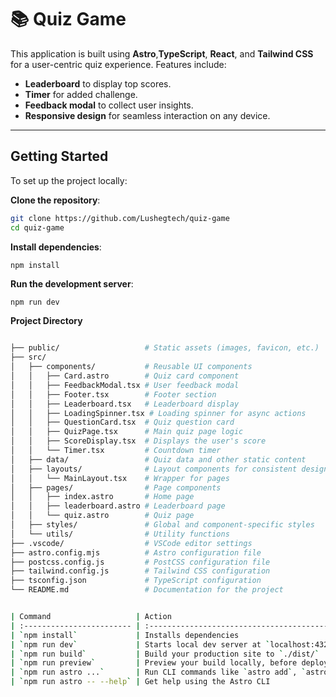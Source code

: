 # 📚 Quiz Game

This application is built using **Astro**,**TypeScript**, **React**, and **Tailwind CSS** for a user-centric quiz experience. Features include:

- **Leaderboard** to display top scores.
- **Timer** for added challenge.
- **Feedback modal** to collect user insights.
- **Responsive design** for seamless interaction on any device.

---

## Getting Started

To set up the project locally:

**Clone the repository**:
   ```bash
   git clone https://github.com/Lushegtech/quiz-game
   cd quiz-game
```

**Install dependencies**:
```
npm install
```
**Run the development server**:

```bash
npm run dev
```
**Project Directory**
```bash

├── public/                   # Static assets (images, favicon, etc.)
├── src/
│   ├── components/           # Reusable UI components
│   │   ├── Card.astro        # Quiz card component
│   │   ├── FeedbackModal.tsx # User feedback modal
│   │   ├── Footer.tsx        # Footer section
│   │   ├── Leaderboard.tsx   # Leaderboard display
│   │   ├── LoadingSpinner.tsx # Loading spinner for async actions
│   │   ├── QuestionCard.tsx  # Quiz question card
│   │   ├── QuizPage.tsx      # Main quiz page logic
│   │   ├── ScoreDisplay.tsx  # Displays the user's score
│   │   └── Timer.tsx         # Countdown timer
│   ├── data/                 # Quiz data and other static content
│   ├── layouts/              # Layout components for consistent design
│   │   └── MainLayout.tsx    # Wrapper for pages
│   ├── pages/                # Page components
│   │   ├── index.astro       # Home page
│   │   ├── leaderboard.astro # Leaderboard page
│   │   └── quiz.astro        # Quiz page
│   ├── styles/               # Global and component-specific styles
│   └── utils/                # Utility functions
├── .vscode/                  # VSCode editor settings
├── astro.config.mjs          # Astro configuration file
├── postcss.config.js         # PostCSS configuration file
├── tailwind.config.js        # Tailwind CSS configuration
├── tsconfig.json             # TypeScript configuration
└── README.md                 # Documentation for the project


```

```bash

| Command                   | Action                                           |
| :------------------------ | :----------------------------------------------- |
| `npm install`             | Installs dependencies                            |
| `npm run dev`             | Starts local dev server at `localhost:4321`      |
| `npm run build`           | Build your production site to `./dist/`          |
| `npm run preview`         | Preview your build locally, before deploying     |
| `npm run astro ...`       | Run CLI commands like `astro add`, `astro check` |
| `npm run astro -- --help` | Get help using the Astro CLI                     |


